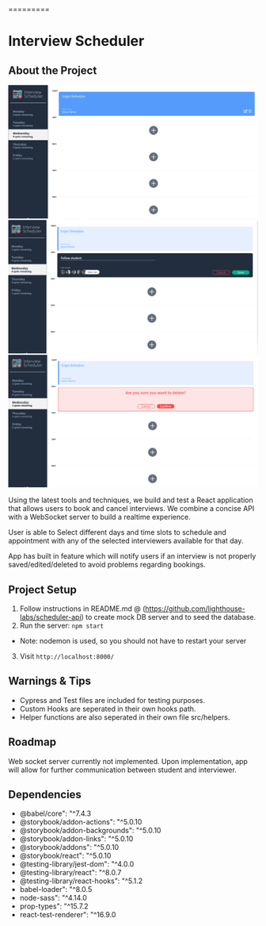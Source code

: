 =========
# Interview Scheduler

## About the Project

!["Screenshot of created appointment"](https://github.com/Grigor-ship-it/lighthouse-labs-scheduler/blob/master/Screenshots/front.png?raw=true)
!["Screenshot of creating appointment"](https://github.com/Grigor-ship-it/lighthouse-labs-scheduler/blob/master/Screenshots/second.png?raw=true)
!["Screenshot of deleting appointment"](https://github.com/Grigor-ship-it/lighthouse-labs-scheduler/blob/master/Screenshots/third.png?raw=true)

Using the latest tools and techniques, we build and test a React application that allows users to book and cancel interviews. We combine a concise API with a WebSocket server to build a realtime experience.

User is able to Select different days and time slots to schedule and appointment with any of the selected interviewers available for that day.

App has built in feature which will notify users if an interview is not properly saved/edited/deleted to avoid problems regarding bookings.



## Project Setup


1. Follow instructions in README.md @ (https://github.com/lighthouse-labs/scheduler-api) to create mock DB server and to seed the database.
2. Run the server: `npm start`
  - Note: nodemon is used, so you should not have to restart your server
3. Visit `http://localhost:8000/`

## Warnings & Tips

- Cypress and Test files are included for testing purposes.
- Custom Hooks are seperated in their own hooks path.
- Helper functions are also seperated in their own file src/helpers.

## Roadmap

Web socket server currently not implemented. Upon implementation, app will allow for further communication between student and interviewer.

## Dependencies

  - @babel/core": "^7.4.3
  - @storybook/addon-actions": "^5.0.10
  - @storybook/addon-backgrounds": "^5.0.10
  - @storybook/addon-links": "^5.0.10
  - @storybook/addons": "^5.0.10
  - @storybook/react": "^5.0.10
  - @testing-library/jest-dom": "^4.0.0
  - @testing-library/react": "^8.0.7
  - @testing-library/react-hooks": "^5.1.2
  - babel-loader": "^8.0.5
  - node-sass": "^4.14.0
  - prop-types": "^15.7.2
  - react-test-renderer": "^16.9.0
